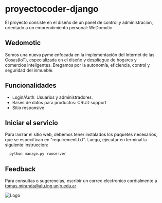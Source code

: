 # proyectocoder-django
El proyecto consiste en el diseño de un panel de control y administracion, orientado a un emprendimiento personal: WeDomotic



## Wedomotic
Somos una nueva pyme enfocada en la implementación del Internet de las Cosas(IoT), especializada en el diseño y despliegue de hogares y comercios inteligentes. 
Bregamos por la autonomía, eficiencia, control y seguridad del inmueble.

## Funcionalidades

- Login/Auth: Usuarios y administradores. 
- Bases de datos para productos: CRUD support
- Sitio responsive


## Iniciar el servicio

Para lanzar el sitio web, debemos tener instalados los paquetes necesarios, que se especifican en "requirement.txt". Luego, ejecutar en terminal la siguiente instruccion:

```bash
  python manage.py runserver
```


## Feedback

Para consultas o sugerencias, escribir un correo electronico cordialmente a tomas.miranda@alu.ing.unlp.edu.ar


![Logo](https://wedomotic.netlify.app/Images/logos/fondo.png)